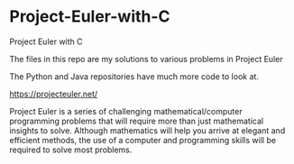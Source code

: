 # Project-Euler-with-C
Project Euler with C

The files in this repo are my solutions to various problems in Project Euler

The Python and Java repositories have much more code to look at.

https://projecteuler.net/

Project Euler is a series of challenging mathematical/computer
programming problems that will require more than just mathematical
insights to solve. Although mathematics will help you arrive at elegant
and efficient methods, the use of a computer and programming skills will be required to solve most problems.

